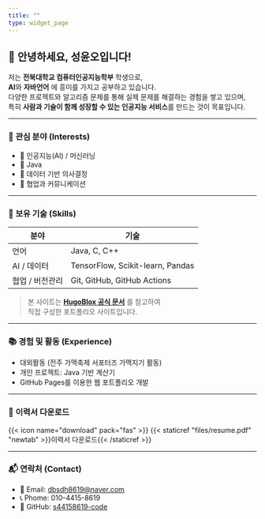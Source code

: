 ```yaml
---
title: ""
type: widget_page
---
```


## 👋 안녕하세요, 성윤오입니다!

저는 **전북대학교 컴퓨터인공지능학부** 학생으로,  
**AI**와 **자바언어** 에 흥미를 가지고 공부하고 있습니다.  
다양한 프로젝트와 알고리즘 문제를 통해 실제 문제를 해결하는 경험을 쌓고 있으며,  
특히 **사람과 기술이 함께 성장할 수 있는 인공지능 서비스**를 만드는 것이 목표입니다.

---

### 🎯 **관심 분야 (Interests)**

- 🤖 인공지능(AI) / 머신러닝
- 🤖 Java
- 💬 데이터 기반 의사결정
- 🧩 협업과 커뮤니케이션

---

### 🧠 **보유 기술 (Skills)**

| 분야            | 기술                             |
| --------------- | -------------------------------- |
| 언어            | Java, C, C++                     |
| AI / 데이터     | TensorFlow, Scikit-learn, Pandas |
| 협업 / 버전관리 | Git, GitHub, GitHub Actions      |

> 본 사이트는 **[HugoBlox 공식 문서](https://docs.hugoblox.com/tutorial)** 를 참고하여  
> 직접 구성한 포트폴리오 사이트입니다.

---

### 📚 **경험 및 활동 (Experience)**

- 대외활동 (전주 가맥축제 서포터즈 가맥지기 활동)
- 개인 프로젝트: Java 기반 계산기
- GitHub Pages를 이용한 웹 포트폴리오 개발

---

### 🧾 **이력서 다운로드**

{{< icon name="download" pack="fas" >}} {{< staticref "files/resume.pdf" "newtab" >}}이력서 다운로드{{< /staticref >}}

---

### 📬 **연락처 (Contact)**

- 📧 Email: dbsdh8619@naver.com
- 📞 Phome: 010-4415-8619
- 🔗 GitHub: [s44158619-code](https://github.com/s44158619-code)
